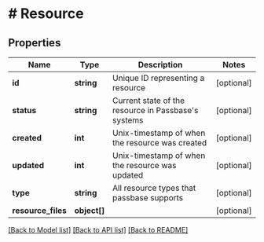 # # Resource

## Properties

Name | Type | Description | Notes
------------ | ------------- | ------------- | -------------
**id** | **string** | Unique ID representing a resource | [optional] 
**status** | **string** | Current state of the resource in Passbase&#39;s systems | [optional] 
**created** | **int** | Unix-timestamp of when the resource was created | [optional] 
**updated** | **int** | Unix-timestamp of when the resource was updated | [optional] 
**type** | **string** | All resource types that passbase supports | [optional] 
**resource_files** | **object[]** |  | [optional] 

[[Back to Model list]](../../README.md#documentation-for-models) [[Back to API list]](../../README.md#documentation-for-api-endpoints) [[Back to README]](../../README.md)


